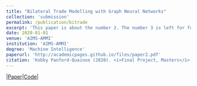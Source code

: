 ```yaml
---
title: "Bilateral Trade Modelling with Graph Neural Networks"
collection: 'submission'
permalink: /publication/bitrade
excerpt: 'This paper is about the number 2. The number 3 is left for future work.'
date: 2020-01-01
venue: 'AIMS-AMMI'
institution: 'AIMS-AMMI'
degree: 'Machine Intelligence'
paperurl: 'http://academicpages.github.io/files/paper2.pdf'
citation: 'Kobby Panford-Quainoo (2020). <i>Final Project, Masters</i>.'
---
```



<!--This paper is about the number 1. The number 3 is left for future work. -->

<!-- [Download paper here](http://academicpages.github.io/files/paper2.pdf)-->
|[Paper](www.github.com/panford/bitrade)|[Code](https://github.com/panford/BiTrade-Graphs)|
<!-- Recommended citation: Kobby Panford-Quainoo (2020). <i> Final Project, Masters</i> -->

